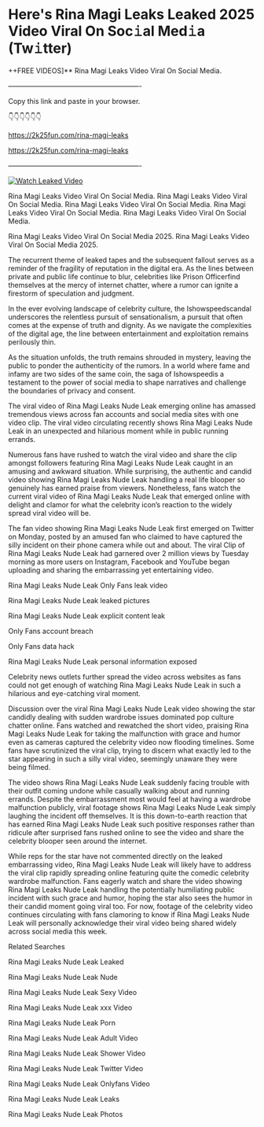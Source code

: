 # Here's Rina Magi Leaks Leaked 2025 Video Viral On Soc𝚒al Med𝚒a (Tw𝚒tter)

++FREE VIDEOS]** Rina Magi Leaks Video Viral On Social Media.

———————————————————-

Copy this link and paste in your browser.

👇👇👇👇👇👇

https://2k25fun.com/rina-magi-leaks

https://2k25fun.com/rina-magi-leaks

———————————————————-

[![Watch Leaked Video](https://miro.medium.com/v2/resize:fit:828/format:webp/1*cilzJN44JGOrTw9NJCrNHA.gif "Watch Leaked Video")](https://2k25fun.com/rina-magi-leaks)

Rina Magi Leaks Video Viral On Social Media. Rina Magi Leaks Video Viral On Social Media. Rina Magi Leaks Video Viral On Social Media. Rina Magi Leaks Video Viral On Social Media. Rina Magi Leaks Video Viral On Social Media.

Rina Magi Leaks Video Viral On Social Media 2025. Rina Magi Leaks Video Viral On Social Media 2025.

The recurrent theme of leaked tapes and the subsequent fallout serves as a reminder of the fragility of reputation in the digital era. As the lines between private and public life continue to blur, celebrities like Prison Officerfind themselves at the mercy of internet chatter, where a rumor can ignite a firestorm of speculation and judgment.

In the ever evolving landscape of celebrity culture, the Ishowspeedscandal underscores the relentless pursuit of sensationalism, a pursuit that often comes at the expense of truth and dignity. As we navigate the complexities of the digital age, the line between entertainment and exploitation remains perilously thin.

As the situation unfolds, the truth remains shrouded in mystery, leaving the public to ponder the authenticity of the rumors. In a world where fame and infamy are two sides of the same coin, the saga of Ishowspeedis a testament to the power of social media to shape narratives and challenge the boundaries of privacy and consent.

The viral video of Rina Magi Leaks Nude Leak emerging online has amassed tremendous views across fan accounts and social media sites with one video clip. The viral video circulating recently shows Rina Magi Leaks Nude Leak in an unexpected and hilarious moment while in public running errands.

Numerous fans have rushed to watch the viral video and share the clip amongst followers featuring Rina Magi Leaks Nude Leak caught in an amusing and awkward situation. While surprising, the authentic and candid video showing Rina Magi Leaks Nude Leak handling a real life blooper so genuinely has earned praise from viewers. Nonetheless, fans watch the current viral video of Rina Magi Leaks Nude Leak that emerged online with delight and clamor for what the celebrity icon’s reaction to the widely spread viral video will be.

The fan video showing Rina Magi Leaks Nude Leak first emerged on Twitter on Monday, posted by an amused fan who claimed to have captured the silly incident on their phone camera while out and about. The viral Clip of Rina Magi Leaks Nude Leak had garnered over 2 million views by Tuesday morning as more users on Instagram, Facebook and YouTube began uploading and sharing the embarrassing yet entertaining video.

Rina Magi Leaks Nude Leak Only Fans leak video

Rina Magi Leaks Nude Leak leaked pictures

Rina Magi Leaks Nude Leak explicit content leak

Only Fans account breach

Only Fans data hack

Rina Magi Leaks Nude Leak personal information exposed

Celebrity news outlets further spread the video across websites as fans could not get enough of watching Rina Magi Leaks Nude Leak in such a hilarious and eye-catching viral moment.

Discussion over the viral Rina Magi Leaks Nude Leak video showing the star candidly dealing with sudden wardrobe issues dominated pop culture chatter online. Fans watched and rewatched the short video, praising Rina Magi Leaks Nude Leak for taking the malfunction with grace and humor even as cameras captured the celebrity video now flooding timelines. Some fans have scrutinized the viral clip, trying to discern what exactly led to the star appearing in such a silly viral video, seemingly unaware they were being filmed.

The video shows Rina Magi Leaks Nude Leak suddenly facing trouble with their outfit coming undone while casually walking about and running errands. Despite the embarrassment most would feel at having a wardrobe malfunction publicly, viral footage shows Rina Magi Leaks Nude Leak simply laughing the incident off themselves. It is this down-to-earth reaction that has earned Rina Magi Leaks Nude Leak such positive responses rather than ridicule after surprised fans rushed online to see the video and share the celebrity blooper seen around the internet.

While reps for the star have not commented directly on the leaked embarrassing video, Rina Magi Leaks Nude Leak will likely have to address the viral clip rapidly spreading online featuring quite the comedic celebrity wardrobe malfunction. Fans eagerly watch and share the video showing Rina Magi Leaks Nude Leak handling the potentially humiliating public incident with such grace and humor, hoping the star also sees the humor in their candid moment going viral too. For now, footage of the celebrity video continues circulating with fans clamoring to know if Rina Magi Leaks Nude Leak will personally acknowledge their viral video being shared widely across social media this week.

Related Searches

Rina Magi Leaks Nude Leak Leaked

Rina Magi Leaks Nude Leak Nude

Rina Magi Leaks Nude Leak Sexy Video

Rina Magi Leaks Nude Leak xxx Video

Rina Magi Leaks Nude Leak Porn

Rina Magi Leaks Nude Leak Adult Video

Rina Magi Leaks Nude Leak Shower Video

Rina Magi Leaks Nude Leak Twitter Video

Rina Magi Leaks Nude Leak Onlyfans Video

Rina Magi Leaks Nude Leak Leaks

Rina Magi Leaks Nude Leak Photos